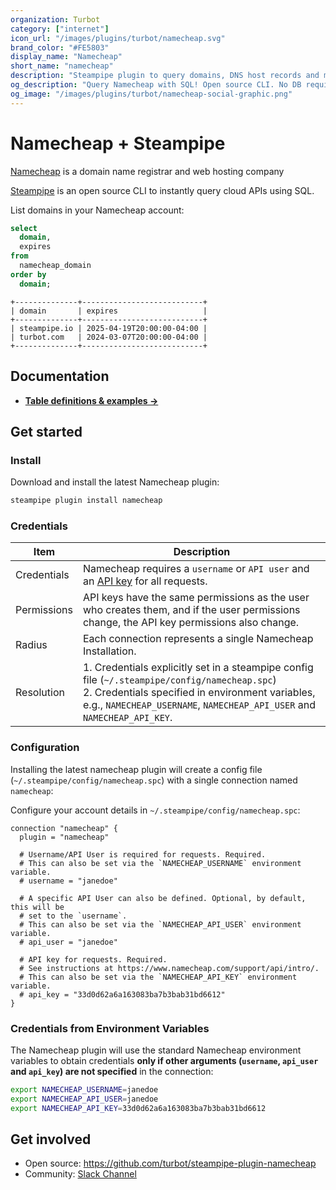 ```yaml
---
organization: Turbot
category: ["internet"]
icon_url: "/images/plugins/turbot/namecheap.svg"
brand_color: "#FE5803"
display_name: "Namecheap"
short_name: "namecheap"
description: "Steampipe plugin to query domains, DNS host records and more from Namecheap."
og_description: "Query Namecheap with SQL! Open source CLI. No DB required."
og_image: "/images/plugins/turbot/namecheap-social-graphic.png"
---
```


# Namecheap + Steampipe

[Namecheap](https://namecheap.com) is a domain name registrar and web hosting company

[Steampipe](https://steampipe.io) is an open source CLI to instantly query cloud APIs using SQL.

List domains in your Namecheap account:

```sql
select
  domain,
  expires
from
  namecheap_domain
order by
  domain;
```

```
+--------------+---------------------------+
| domain       | expires                   |
+--------------+---------------------------+
| steampipe.io | 2025-04-19T20:00:00-04:00 |
| turbot.com   | 2024-03-07T20:00:00-04:00 |
+--------------+---------------------------+
```

## Documentation

- **[Table definitions & examples →](/plugins/turbot/namecheap/tables)**

## Get started

### Install

Download and install the latest Namecheap plugin:

```bash
steampipe plugin install namecheap
```

### Credentials

| Item        | Description                                                                                                                                                                                           |
| ----------- | ----------------------------------------------------------------------------------------------------------------------------------------------------------------------------------------------------- |
| Credentials | Namecheap requires a `username` or `API user` and an [API key](https://www.namecheap.com/support/api/intro/) for all requests.                                                                |
| Permissions | API keys have the same permissions as the user who creates them, and if the user permissions change, the API key permissions also change.                                                         |
| Radius      | Each connection represents a single Namecheap Installation.                                                                                                                                           |
| Resolution  | 1. Credentials explicitly set in a steampipe config file (`~/.steampipe/config/namecheap.spc`)<br />2. Credentials specified in environment variables, e.g., `NAMECHEAP_USERNAME`, `NAMECHEAP_API_USER` and `NAMECHEAP_API_KEY`. |

### Configuration

Installing the latest namecheap plugin will create a config file (`~/.steampipe/config/namecheap.spc`) with a single connection named `namecheap`:

Configure your account details in `~/.steampipe/config/namecheap.spc`:

```hcl
connection "namecheap" {
  plugin = "namecheap"

  # Username/API User is required for requests. Required.
  # This can also be set via the `NAMECHEAP_USERNAME` environment variable.
  # username = "janedoe"

  # A specific API User can also be defined. Optional, by default, this will be
  # set to the `username`.
  # This can also be set via the `NAMECHEAP_API_USER` environment variable.
  # api_user = "janedoe"

  # API key for requests. Required.
  # See instructions at https://www.namecheap.com/support/api/intro/.
  # This can also be set via the `NAMECHEAP_API_KEY` environment variable.
  # api_key = "33d0d62a6a163083ba7b3bab31bd6612"
}
```

### Credentials from Environment Variables

The Namecheap plugin will use the standard Namecheap environment variables to obtain credentials **only if other arguments (`username`, `api_user` and `api_key`) are not specified** in the connection:

```sh
export NAMECHEAP_USERNAME=janedoe
export NAMECHEAP_API_USER=janedoe
export NAMECHEAP_API_KEY=33d0d62a6a163083ba7b3bab31bd6612
```

## Get involved

- Open source: https://github.com/turbot/steampipe-plugin-namecheap
- Community: [Slack Channel](https://steampipe.io/community/join)
